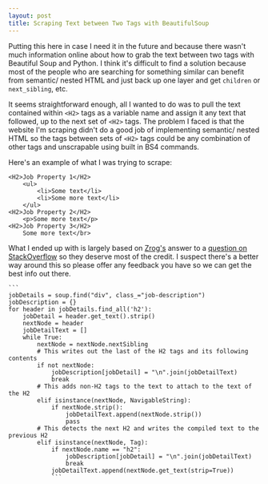 ```yaml
---
layout: post
title: Scraping Text between Two Tags with BeautifulSoup
---
```


Putting this here in case I need it in the future and because there wasn't much information online about how to grab the text between two tags with Beautiful Soup and Python. I think it's difficult to find a solution because most of the people who are searching for something similar can benefit from semantic/ nested HTML and just back up one layer and get `children` or `next_sibling`, etc. 

It seems straightforward enough, all I wanted to do was to pull the text contained within `<H2>` tags as a variable name and assign it any text that followed, up to the next set of `<H2>` tags. The problem I faced is that the website I'm scraping didn't do a good job of implementing semantic/ nested HTML so the tags between sets of `<H2>` tags could be any combination of other tags and unscrapable using built in BS4 commands.

Here's an example of what I was trying to scrape:
```
<H2>Job Property 1</H2>
    <ul>
        <li>Some text</li>
        <li>Some more text</li>
    </ul>
<H2>Job Property 2</H2>
    <p>Some more text</p>
<H2>Job Property 3</H2>
    Some more text</br>
``` 
What I ended up with is largely based on [Zrog's](https://stackoverflow.com/users/6454584/zroq) answer to a [question on StackOverflow](https://stackoverflow.com/questions/42820342/get-text-in-between-two-h2-headers-using-beautifulsoup) so they deserve most of the credit. I suspect there's a better way around this so please offer any feedback you have so we can get the best info out there.

    ```
    jobDetails = soup.find("div", class_="job-description")
    jobDescription = {}
    for header in jobDetails.find_all('h2'):
        jobDetail = header.get_text().strip()
        nextNode = header
        jobDetailText = []
        while True:
            nextNode = nextNode.nextSibling
            # This writes out the last of the H2 tags and its following contents
            if not nextNode:
                jobDescription[jobDetail] = "\n".join(jobDetailText)
                break
            # This adds non-H2 tags to the text to attach to the text of the H2
            elif isinstance(nextNode, NavigableString):
                if nextNode.strip():
                    jobDetailText.append(nextNode.strip())
                    pass
            # This detects the next H2 and writes the compiled text to the previous H2
            elif isinstance(nextNode, Tag):
                if nextNode.name == "h2":
                    jobDescription[jobDetail] = "\n".join(jobDetailText)
                    break
                jobDetailText.append(nextNode.get_text(strip=True))
                ```
